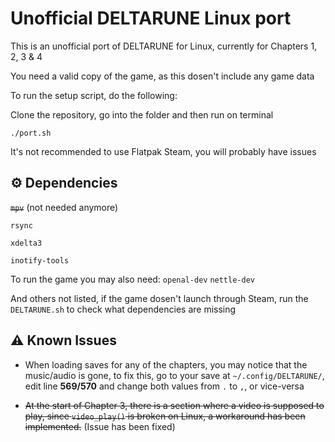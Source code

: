 # Unofficial DELTARUNE Linux port

This is an unofficial port of DELTARUNE for Linux, currently for Chapters 1, 2, 3 & 4

You need a valid copy of the game, as this dosen't include any game data

To run the setup script, do the following:

Clone the repository, go into the folder and then run on terminal
```
./port.sh
```

It's not recommended to use Flatpak Steam, you will probably have issues

## ⚙️ Dependencies

~~`mpv`~~ (not needed anymore)

`rsync`

`xdelta3`

`inotify-tools`

To run the game you may also need:
`openal-dev`
`nettle-dev`

And others not listed, if the game dosen't launch through Steam, run the `DELTARUNE.sh` to check what dependencies are missing

## ⚠️ Known Issues

* When loading saves for any of the chapters, you may notice that the music/audio is gone, to fix this, go to your save at `~/.config/DELTARUNE/`, edit line **569/570** and change both values from `.` to `,`, or vice-versa

* ~~At the start of Chapter 3, there is a section where a video is supposed to play, since `video_play()` is broken on Linux, a workaround has been implemented.~~ (Issue has been fixed)

